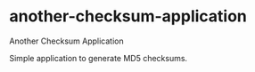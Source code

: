 # another-checksum-application
Another Checksum Application

Simple application to generate MD5 checksums.
